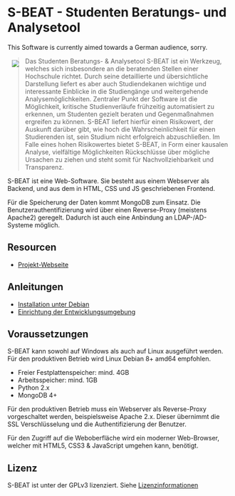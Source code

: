 # S-BEAT - Studenten Beratungs- und Analysetool

This Software is currently aimed towards a German audience, sorry.

<a href="https://s-beat.de"><img src="https://s-beat.de/img/sbeat_logo_klein.png" align="left" hspace="10" vspace="6"></a>

> Das Studenten Beratungs- & Analysetool S-BEAT ist ein Werkzeug, welches sich insbesondere an die beratenden Stellen einer Hochschule richtet.
Durch seine detaillierte und übersichtliche Darstellung liefert es aber auch Studiendekanen wichtige und interessante Einblicke in die Studiengänge und weitergehende Analysemöglichkeiten.
Zentraler Punkt der Software ist die Möglichkeit, kritische Studienverläufe frühzeitig automatisiert zu erkennen, um Studenten gezielt beraten und Gegenmaßnahmen ergreifen zu können. S-BEAT liefert hierfür einen Risikowert, der Auskunft darüber gibt, wie hoch die Wahrscheinlichkeit für einen Studierenden ist, sein Studium nicht erfolgreich abzuschließen. Im Falle eines hohen Risikowertes bietet S-BEAT, in Form einer kausalen Analyse, vielfältige Möglichkeiten Rückschlüsse über mögliche Ursachen zu ziehen und steht somit für Nachvollziehbarkeit und Transparenz. 

S-BEAT ist eine Web-Software. Sie besteht aus einem Webserver als Backend, und aus dem in HTML, CSS und JS geschriebenen Frontend.

Für die Speicherung der Daten kommt MongoDB zum Einsatz.
Die Benutzerauthentifizierung wird über einen Reverse-Proxy (meistens Apache2) geregelt.
Dadurch ist auch eine Anbindung an LDAP-/AD-Systeme möglich.


## Resourcen

* [Projekt-Webseite](http://s-beat.de)

## Anleitungen

* [Installation unter Debian](INSTALL_DEBIAN.md)
* [Einrichtung der Entwicklungsumgebung](INSTALL_DEV.md)

## Voraussetzungen

S-BEAT kann sowohl auf Windows als auch auf Linux ausgeführt werden. Für den produktiven Betrieb wird Linux Debian 8+ amd64 empfohlen.

* Freier Festplattenspeicher: mind. 4GB
* Arbeitsspeicher: mind. 1GB
* Python 2.x
* MongoDB 4+

Für den produktiven Betrieb muss ein Webserver als Reverse-Proxy vorgeschaltet werden, beispielsweise Apache 2.x. Dieser übernimmt die SSL Verschlüsselung und die Authentifizierung der Benutzer.

Für den Zugriff auf die Weboberfläche wird ein moderner Web-Browser, welcher mit HTML5, CSS3 & JavaScript umgehen kann, benötigt.


## Lizenz

S-BEAT ist unter der GPLv3 lizenziert. Siehe [Lizenzinformationen](LICENSE.md)
